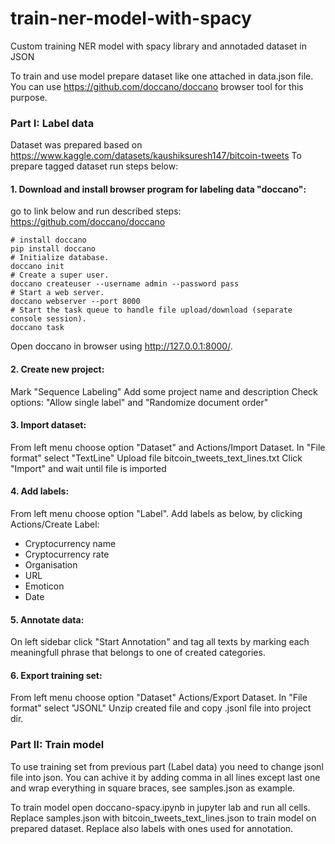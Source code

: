 # train-ner-model-with-spacy
Custom training NER model with spacy library and annotaded dataset in JSON 

To train and use model prepare dataset like one attached in data.json file. 
You can use https://github.com/doccano/doccano browser tool for this purpose. 

### Part I: Label data
Dataset was prepared based on https://www.kaggle.com/datasets/kaushiksuresh147/bitcoin-tweets
To prepare tagged dataset run steps below:

#### 1. Download and install browser program for labeling data "doccano":
go to link below and run described steps:
https://github.com/doccano/doccano
```
# install doccano
pip install doccano
# Initialize database.
doccano init
# Create a super user.
doccano createuser --username admin --password pass
# Start a web server.
doccano webserver --port 8000
# Start the task queue to handle file upload/download (separate console session).
doccano task
```

Open doccano in browser using  http://127.0.0.1:8000/.
#### 2. Create new project:
Mark "Sequence Labeling"
Add some project name and description
Check options: "Allow single label" and "Randomize document order"

#### 3. Import dataset:
From left menu choose option "Dataset" and Actions/Import Dataset.
In "File format" select "TextLine"
Upload file bitcoin_tweets_text_lines.txt
Click "Import" and wait until file is imported

#### 4. Add labels:
From left menu choose option "Label".
Add labels as below, by clicking Actions/Create Label:
- Cryptocurrency name
- Cryptocurrency rate
- Organisation
- URL
- Emoticon
- Date

#### 5. Annotate data:
On left sidebar click "Start Annotation" and tag all texts by marking each meaningfull phrase that belongs to one of created categories.

#### 6. Export training set:
From left menu choose option "Dataset" Actions/Export Dataset.
In "File format" select "JSONL"
Unzip created file and copy .jsonl file into project dir.


### Part II: Train model
To use training set from previous part (Label data) you need to change jsonl file into json.
You can achive it by adding comma in all lines except last one and wrap everything in square braces, see samples.json as example.

To train model open doccano-spacy.ipynb in jupyter lab  and run all cells.
Replace samples.json with bitcoin_tweets_text_lines.json to train model on prepared dataset.
Replace also labels with ones used for annotation.